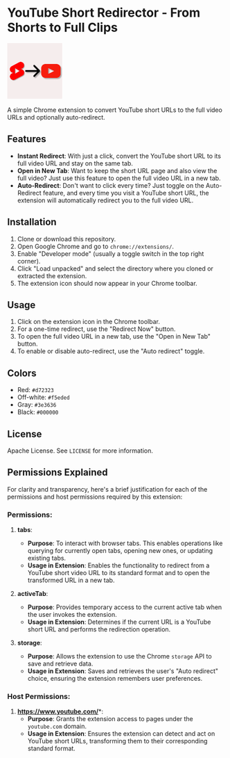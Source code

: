 # YouTube Short Redirector - From Shorts to Full Clips

![Icon128.png](images/icon128.png)

A simple Chrome extension to convert YouTube short URLs to the full video URLs and optionally auto-redirect.

## Features

- **Instant Redirect**: With just a click, convert the YouTube short URL to its full video URL and stay on the same tab.
- **Open in New Tab**: Want to keep the short URL page and also view the full video? Just use this feature to open the full video URL in a new tab.
- **Auto-Redirect**: Don't want to click every time? Just toggle on the Auto-Redirect feature, and every time you visit a YouTube short URL, the extension will automatically redirect you to the full video URL.

## Installation

1. Clone or download this repository.
2. Open Google Chrome and go to `chrome://extensions/`.
3. Enable "Developer mode" (usually a toggle switch in the top right corner).
4. Click "Load unpacked" and select the directory where you cloned or extracted the extension.
5. The extension icon should now appear in your Chrome toolbar.

## Usage

1. Click on the extension icon in the Chrome toolbar.
2. For a one-time redirect, use the "Redirect Now" button.
3. To open the full video URL in a new tab, use the "Open in New Tab" button.
4. To enable or disable auto-redirect, use the "Auto redirect" toggle.

## Colors

- Red: `#d72323`
- Off-white: `#f5eded`
- Gray: `#3e3636`
- Black: `#000000`

## License

Apache License. See `LICENSE` for more information.

## Permissions Explained

For clarity and transparency, here's a brief justification for each of the permissions and host permissions required by this extension:

### Permissions:

1. **tabs**:
   - **Purpose**: To interact with browser tabs. This enables operations like querying for currently open tabs, opening new ones, or updating existing tabs.
   - **Usage in Extension**: Enables the functionality to redirect from a YouTube short video URL to its standard format and to open the transformed URL in a new tab.

2. **activeTab**:
   - **Purpose**: Provides temporary access to the current active tab when the user invokes the extension.
   - **Usage in Extension**: Determines if the current URL is a YouTube short URL and performs the redirection operation.

3. **storage**:
   - **Purpose**: Allows the extension to use the Chrome `storage` API to save and retrieve data.
   - **Usage in Extension**: Saves and retrieves the user's "Auto redirect" choice, ensuring the extension remembers user preferences.

### Host Permissions:

1. **https://www.youtube.com/***:
   - **Purpose**: Grants the extension access to pages under the `youtube.com` domain.
   - **Usage in Extension**: Ensures the extension can detect and act on YouTube short URLs, transforming them to their corresponding standard format.
